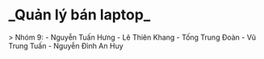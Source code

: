 <h1>_Quản lý bán laptop_</h1>
> Nhóm 9:
- Nguyễn Tuấn Hưng
- Lê Thiên Khang
- Tống Trung Đoàn
- Vũ Trung Tuấn
- Nguyễn Đình An Huy

